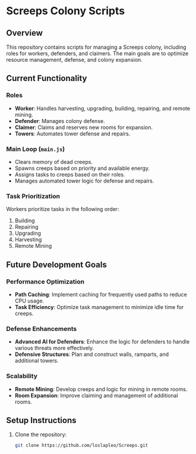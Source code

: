 # Screeps Colony Scripts

## Overview

This repository contains scripts for managing a Screeps colony, including roles for workers, defenders, and claimers. The main goals are to optimize resource management, defense, and colony expansion.

## Current Functionality

### Roles

- **Worker**: Handles harvesting, upgrading, building, repairing, and remote mining.
- **Defender**: Manages colony defense.
- **Claimer**: Claims and reserves new rooms for expansion.
- **Towers**: Automates tower defense and repairs.

### Main Loop (`main.js`)

- Clears memory of dead creeps.
- Spawns creeps based on priority and available energy.
- Assigns tasks to creeps based on their roles.
- Manages automated tower logic for defense and repairs.

### Task Prioritization

Workers prioritize tasks in the following order:
1. Building
2. Repairing
3. Upgrading
4. Harvesting
5. Remote Mining

## Future Development Goals

### Performance Optimization

- **Path Caching**: Implement caching for frequently used paths to reduce CPU usage.
- **Task Efficiency**: Optimize task management to minimize idle time for creeps.

### Defense Enhancements

- **Advanced AI for Defenders**: Enhance the logic for defenders to handle various threats more effectively.
- **Defensive Structures**: Plan and construct walls, ramparts, and additional towers.

### Scalability

- **Remote Mining**: Develop creeps and logic for mining in remote rooms.
- **Room Expansion**: Improve claiming and management of additional rooms.

## Setup Instructions

1. Clone the repository:
   ```sh
   git clone https://github.com/loslapleo/Screeps.git
